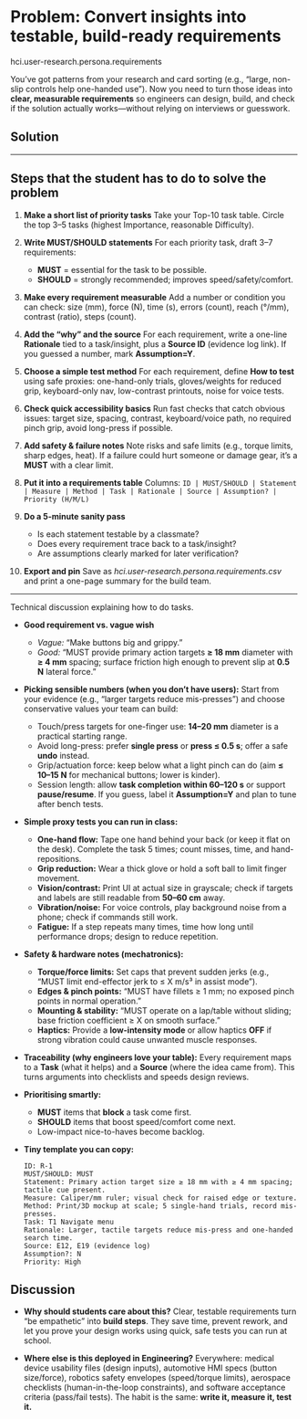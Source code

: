 # Problem: Convert insights into testable, build-ready requirements

hci.user-research.persona.requirements

You’ve got patterns from your research and card sorting (e.g., “large, non-slip controls help one-handed use”). Now you need to turn those ideas into **clear, measurable requirements** so engineers can design, build, and check if the solution actually works—without relying on interviews or guesswork.

## Solution

---

## Steps that the student has to do to solve the problem

1. **Make a short list of priority tasks**
   Take your Top-10 task table. Circle the top 3–5 tasks (highest Importance, reasonable Difficulty).

2. **Write MUST/SHOULD statements**
   For each priority task, draft 3–7 requirements:

   * **MUST** = essential for the task to be possible.
   * **SHOULD** = strongly recommended; improves speed/safety/comfort.

3. **Make every requirement measurable**
   Add a number or condition you can check: size (mm), force (N), time (s), errors (count), reach (°/mm), contrast (ratio), steps (count).

4. **Add the “why” and the source**
   For each requirement, write a one-line **Rationale** tied to a task/insight, plus a **Source ID** (evidence log link). If you guessed a number, mark **Assumption=Y**.

5. **Choose a simple test method**
   For each requirement, define **How to test** using safe proxies: one-hand-only trials, gloves/weights for reduced grip, keyboard-only nav, low-contrast printouts, noise for voice tests.

6. **Check quick accessibility basics**
   Run fast checks that catch obvious issues: target size, spacing, contrast, keyboard/voice path, no required pinch grip, avoid long-press if possible.

7. **Add safety & failure notes**
   Note risks and safe limits (e.g., torque limits, sharp edges, heat). If a failure could hurt someone or damage gear, it’s a **MUST** with a clear limit.

8. **Put it into a requirements table**
   Columns: `ID | MUST/SHOULD | Statement | Measure | Method | Task | Rationale | Source | Assumption? | Priority (H/M/L)`

9. **Do a 5-minute sanity pass**

   * Is each statement testable by a classmate?
   * Does every requirement trace back to a task/insight?
   * Are assumptions clearly marked for later verification?

10. **Export and pin**
    Save as *hci.user-research.persona.requirements.csv* and print a one-page summary for the build team.

---

Technical discussion explaining how to do tasks.

* **Good requirement vs. vague wish**

  * *Vague:* “Make buttons big and grippy.”
  * *Good:* “MUST provide primary action targets **≥ 18 mm** diameter with **≥ 4 mm** spacing; surface friction high enough to prevent slip at **0.5 N** lateral force.”

* **Picking sensible numbers (when you don’t have users):**
  Start from your evidence (e.g., “larger targets reduce mis-presses”) and choose conservative values your team can build:

  * Touch/press targets for one-finger use: **14–20 mm** diameter is a practical starting range.
  * Avoid long-press: prefer **single press** or **press ≤ 0.5 s**; offer a safe **undo** instead.
  * Grip/actuation force: keep below what a light pinch can do (aim **≤ 10–15 N** for mechanical buttons; lower is kinder).
  * Session length: allow **task completion within 60–120 s** or support **pause/resume**.
    If you guess, label it **Assumption=Y** and plan to tune after bench tests.

* **Simple proxy tests you can run in class:**

  * **One-hand flow:** Tape one hand behind your back (or keep it flat on the desk). Complete the task 5 times; count misses, time, and hand-repositions.
  * **Grip reduction:** Wear a thick glove or hold a soft ball to limit finger movement.
  * **Vision/contrast:** Print UI at actual size in grayscale; check if targets and labels are still readable from **50–60 cm** away.
  * **Vibration/noise:** For voice controls, play background noise from a phone; check if commands still work.
  * **Fatigue:** If a step repeats many times, time how long until performance drops; design to reduce repetition.

* **Safety & hardware notes (mechatronics):**

  * **Torque/force limits:** Set caps that prevent sudden jerks (e.g., “MUST limit end-effector jerk to ≤ X m/s³ in assist mode”).
  * **Edges & pinch points:** “MUST have fillets ≥ 1 mm; no exposed pinch points in normal operation.”
  * **Mounting & stability:** “MUST operate on a lap/table without sliding; base friction coefficient ≥ X on smooth surface.”
  * **Haptics:** Provide a **low-intensity mode** or allow haptics **OFF** if strong vibration could cause unwanted muscle responses.

* **Traceability (why engineers love your table):**
  Every requirement maps to a **Task** (what it helps) and a **Source** (where the idea came from). This turns arguments into checklists and speeds design reviews.

* **Prioritising smartly:**

  * **MUST** items that **block** a task come first.
  * **SHOULD** items that boost speed/comfort come next.
  * Low-impact nice-to-haves become backlog.

* **Tiny template you can copy:**

  ```
  ID: R-1
  MUST/SHOULD: MUST
  Statement: Primary action target size ≥ 18 mm with ≥ 4 mm spacing; tactile cue present.
  Measure: Caliper/mm ruler; visual check for raised edge or texture.
  Method: Print/3D mockup at scale; 5 single-hand trials, record mis-presses.
  Task: T1 Navigate menu
  Rationale: Larger, tactile targets reduce mis-press and one-handed search time.
  Source: E12, E19 (evidence log)
  Assumption?: N
  Priority: High
  ```

## Discussion

* **Why should students care about this?**
  Clear, testable requirements turn “be empathetic” into **build steps**. They save time, prevent rework, and let you prove your design works using quick, safe tests you can run at school.

* **Where else is this deployed in Engineering?**
  Everywhere: medical device usability files (design inputs), automotive HMI specs (button size/force), robotics safety envelopes (speed/torque limits), aerospace checklists (human-in-the-loop constraints), and software acceptance criteria (pass/fail tests). The habit is the same: **write it, measure it, test it.**
